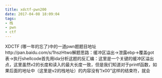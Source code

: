 ```yaml
---
title: xdctf-pwn200 
date: 2017-04-08 18:09:04
tags:
- 栈
- pwn
- ctf
---
```

XDCTF (哪一年的忘了)中的一道pwn题题目地址http://pan.baidu.com/s/1hszHtwo解题思路：缓冲区溢出->泄露ebp->覆盖got表->执行shellcode首先用ida分析这题的反汇编：这里是一个关键的缓冲区溢出点，这里虽然v2的长度和读入的最大长度一致，但是我们知道对于printf函数，如果后面的地址中（这里是v2的栈地址）的内容没有”/x00”这样的结束符，就会
<!-- more -->